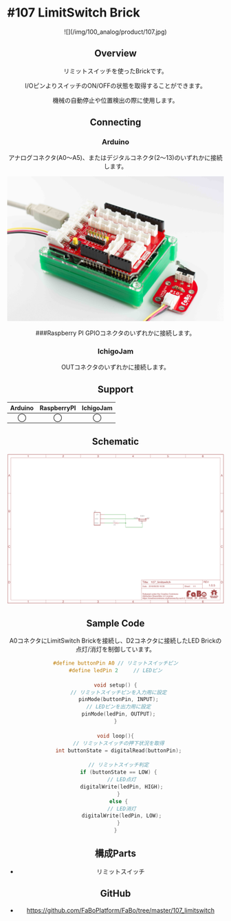 # #107 LimitSwitch Brick

<center>![](/img/100_analog/product/107.jpg)
<!--COLORME-->

## Overview
リミットスイッチを使ったBrickです。

I/OピンよりスイッチのON/OFFの状態を取得することができます。

機械の自動停止や位置検出の際に使用します。

## Connecting

### Arduino
アナログコネクタ(A0〜A5)、またはデジタルコネクタ(2〜13)のいずれかに接続します。

![](/img/100_analog/connect/107_new_with_arduino.jpg)

###Raspberry PI
GPIOコネクタのいずれかに接続します。

### IchigoJam
OUTコネクタのいずれかに接続します。


## Support
|Arduino|RaspberryPI|IchigoJam|
|:--:|:--:|:--:|
|◯|◯|◯|

## Schematic
![](/img/100_analog/schematic/107_limitswitch.png)

## Sample Code
A0コネクタにLimitSwitch Brickを接続し、D2コネクタに接続したLED Brickの点灯/消灯を制御しています。

```c
#define buttonPin A0 // リミットスイッチピン
#define ledPin 2     // LEDピン

void setup() {
  // リミットスイッチピンを入力用に設定
  pinMode(buttonPin, INPUT);
  // LEDピンを出力用に設定
  pinMode(ledPin, OUTPUT);
}

void loop(){
  // リミットスイッチの押下状況を取得
  int buttonState = digitalRead(buttonPin);

  // リミットスイッチ判定
  if (buttonState == LOW) {
    // LED点灯
    digitalWrite(ledPin, HIGH);
  }
  else {
    // LED消灯
    digitalWrite(ledPin, LOW);
  }
}
```

## 構成Parts
- リミットスイッチ

## GitHub
- https://github.com/FaBoPlatform/FaBo/tree/master/107_limitswitch
